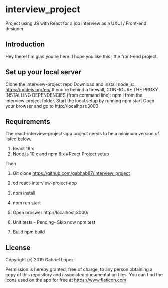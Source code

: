 # interview_project
Project using JS with React for a job interview as a UXUI / Front-end designer.


## Introduction
Hey there! I'm glad you're here. I hope you like this little front-end project.


## Set up your local server

Clone the interview-project repo
Download and install node.js: https://nodejs.org/en/
If you're behind a firewall, CONFIGURE THE PROXY
INSTALLING DEPENDENCIES (from command line): npm i from the interview-project folder.
Start the local setup by running npm start
Open your browser and go to http://localhost:3000


## Requirements

The react-interview-project-app project needs to be a minimum version of listed below.

1. React 16.x
2. Node.js 10.x and npm 6.x
#React Project setup


Then
1. Git clone https://github.com/gabhab87/interview_project
2. cd react-interview-project-app
3. npm install
4. npm run start
5. Open broswer http://localhost:3000/

6. Unit tests - Pending- Skip now npm test

7. Build npm build



## License

Copyright (c) 2019 Gabriel Lopez

Permission is hereby granted, free of charge, to any person obtaining a copy of this repository and associated documentation files. You can find the icons used on the app for free at https://www.flaticon.com
